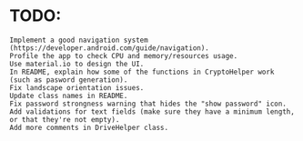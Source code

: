 # TODO:
    Implement a good navigation system (https://developer.android.com/guide/navigation).
    Profile the app to check CPU and memory/resources usage.
    Use material.io to design the UI.
    In README, explain how some of the functions in CryptoHelper work (such as pasword generation).
    Fix landscape orientation issues.
    Update class names in README.
    Fix password strongness warning that hides the "show password" icon.
    Add validations for text fields (make sure they have a minimum length, or that they're not empty).
    Add more comments in DriveHelper class.
